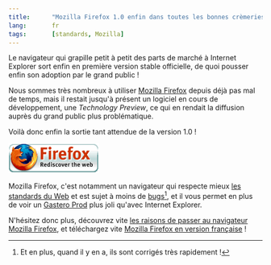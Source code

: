 ```yaml
---
title:      "Mozilla Firefox 1.0 enfin dans toutes les bonnes crèmeries !"
lang:       fr
tags:       [standards, Mozilla]
---
```


Le navigateur qui grapille petit à petit des parts de marché à Internet Explorer sort enfin en première version stable officielle, de quoi pousser enfin son adoption par le grand public !

Nous sommes très nombreux à utiliser [Mozilla Firefox](http://www.mozilla-europe.org/fr/products/firefox/) depuis déjà pas mal de temps, mais il restait jusqu'à présent un logiciel en cours de développement, une *Technology Preview*, ce qui en rendait la diffusion auprès du grand public plus problématique.

Voilà donc enfin la sortie tant attendue de la version 1.0 !

![](firefox_rediscover.png)

Mozilla Firefox, c'est notamment un navigateur qui respecte mieux [les standards du Web](/tags/web.html) et est sujet à moins de [bugs](/tags/bug.html)[^t1], et il vous permet en plus de voir un [Gastero Prod](http://www.gasteroprod.com/) plus joli qu'avec Internet Explorer.

N'hésitez donc plus, découvrez vite [les raisons de passer au navigateur Mozilla Firefox](http://frenchmozilla.org/firefox/pourquoi/), et téléchargez vite [Mozilla Firefox en version française](ftp://ftp.eu.mozilla.org/pub/mozilla.org/firefox/releases/1.0/win32/fr-FR/Firefox%20Setup%201.0.exe) !

[^t1]: Et en plus, quand il y en a, ils sont corrigés très rapidement !
